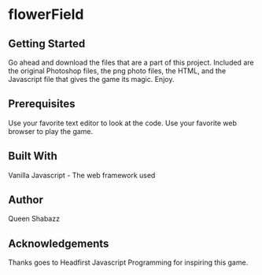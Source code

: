 <h1> flowerField </h1>
<h2>Getting Started </h2>
<p>Go ahead and download the files that are a part of this project. Included are the original Photoshop files, the png photo files, the HTML, and the Javascript file that gives the game its magic. Enjoy.</p>

<h2>Prerequisites</h2>
<p> Use your favorite text editor to look at the code. Use your favorite web browser to play the game.</p>

<h2>Built With</h2>

<p>Vanilla Javascript - The web framework used</p>

<h2>Author</h2>
Queen Shabazz

<h2>Acknowledgements</h2>
<p> Thanks goes to Headfirst Javascript Programming for inspiring this game. </p>

